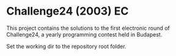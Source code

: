 # Challenge24 (2003) EC 

This project contains the solutions to the first electronic round of Challenge24, a yearly programming contest held in Budapest.

Set the working dir to the repository root folder.

